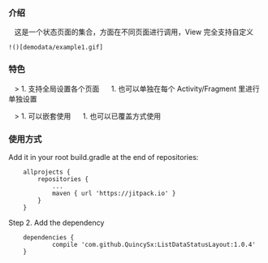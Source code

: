 ### 介绍
    这是一个状态页面的集合，方面在不同页面进行调用，View 完全支持自定义
    
    !()[demodata/example1.gif]

### 特色
    > 1. 支持全局设置各个页面
      1. 也可以单独在每个 Activity/Fragment 里进行单独设置
      
    > 1. 可以嵌套使用
      1. 也可以已覆盖方式使用
      
### 使用方式
Add it in your root build.gradle at the end of repositories:
```
	allprojects {
		repositories {
			...
			maven { url 'https://jitpack.io' }
		}
	}
```
Step 2. Add the dependency
```
	dependencies {
	        compile 'com.github.QuincySx:ListDataStatusLayout:1.0.4'
	}
```
